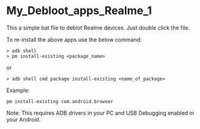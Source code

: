 # My_Debloot_apps_Realme_1

This a simple bat file to deblot Realme devices. Just double click the file.

To re-install the above apps use the below command:

    > adb shell
    > pm install-existing <package_name>

or

    > adb shell cmd package install-existing <name_of_package>
    
Example:

    pm install-existing com.android.browser


Note: This requires ADB drivers in your PC and USB Debugging enabled in your Android.
